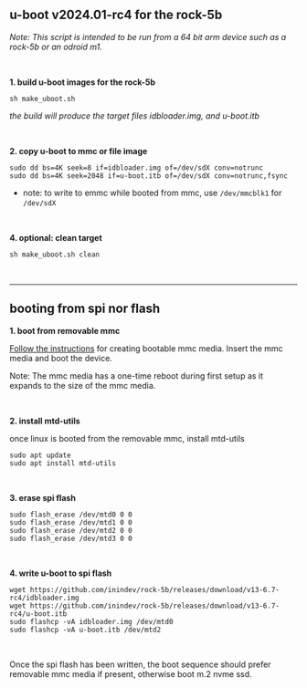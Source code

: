## u-boot v2024.01-rc4 for the rock-5b

<i>Note: This script is intended to be run from a 64 bit arm device such as a rock-5b or an odroid m1.</i>

<br/>

**1. build u-boot images for the rock-5b**
```
sh make_uboot.sh
```

<i>the build will produce the target files idbloader.img, and u-boot.itb</i>

<br/>

**2. copy u-boot to mmc or file image**
```
sudo dd bs=4K seek=8 if=idbloader.img of=/dev/sdX conv=notrunc
sudo dd bs=4K seek=2048 if=u-boot.itb of=/dev/sdX conv=notrunc,fsync
```
* note: to write to emmc while booted from mmc, use ```/dev/mmcblk1``` for ```/dev/sdX```

<br/>

**4. optional: clean target**
```
sh make_uboot.sh clean
```

<br/>

---
## booting from spi nor flash

**1. boot from removable mmc**

[Follow the instructions](https://github.com/inindev/rock-5b/blob/main/README.md#debian-bookworm-setup) for creating bootable mmc media.
Insert the mmc media and boot the device.

Note: The mmc media has a one-time reboot during first setup as it expands to the size of the mmc media.

<br/>

**2. install mtd-utils**

once linux is booted from the removable mmc, install mtd-utils
```
sudo apt update
sudo apt install mtd-utils
```

<br/>

**3. erase spi flash**
```
sudo flash_erase /dev/mtd0 0 0
sudo flash_erase /dev/mtd1 0 0
sudo flash_erase /dev/mtd2 0 0
sudo flash_erase /dev/mtd3 0 0
```

<br/>

**4. write u-boot to spi flash**
```
wget https://github.com/inindev/rock-5b/releases/download/v13-6.7-rc4/idbloader.img
wget https://github.com/inindev/rock-5b/releases/download/v13-6.7-rc4/u-boot.itb
sudo flashcp -vA idbloader.img /dev/mtd0
sudo flashcp -vA u-boot.itb /dev/mtd2
```

<br/>

Once the spi flash has been written, the boot sequence should prefer removable mmc media if present, otherwise boot m.2 nvme ssd.
